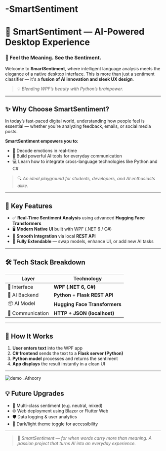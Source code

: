 # -SmartSentiment

# 🌟 **SmartSentiment** — AI-Powered Desktop Experience

### 🧠 Feel the Meaning. See the Sentiment.

Welcome to **SmartSentiment**, where intelligent language analysis meets the elegance of a native desktop interface.
This is more than just a sentiment classifier — it's a **fusion of AI innovation and sleek UX design**.

> 💡 *Blending WPF’s beauty with Python’s brainpower.*

---

## ✨ Why Choose SmartSentiment?

In today’s fast-paced digital world, understanding how people feel is essential — whether you're analyzing feedback, emails, or social media posts.

**SmartSentiment empowers you to:**

* 🧠 Decode emotions in real-time
* 💬 Build powerful AI tools for everyday communication
* 💻 Learn how to integrate cross-language technologies like Python and C#

> 🔍 *An ideal playground for students, developers, and AI enthusiasts alike.*

---

## 🚀 Key Features

* ✅ **Real-Time Sentiment Analysis** using advanced **Hugging Face Transformers**
* 🖥️ **Modern Native UI** built with WPF (.NET 6 / C#)
* 🔗 **Smooth Integration** via local **REST API**
* 🔄 **Fully Extendable** — swap models, enhance UI, or add new AI tasks

---

## 🛠️ Tech Stack Breakdown

| Layer            | Technology                      |
| ---------------- | ------------------------------- |
| 🧩 Interface     | **WPF (.NET 6, C#)**            |
| 🧠 AI Backend    | **Python** + **Flask REST API** |
| 📦 AI Model      | **Hugging Face Transformers**   |
| 🔌 Communication | **HTTP + JSON (localhost)**     |

---

## 🧪 How It Works

1. **User enters text** into the WPF app
2. **C# frontend** sends the text to a **Flask server (Python)**
3. **Python model** processes and returns the sentiment
4. **App displays** the result instantly in a clean UI

---
![demo _Athoory](https://github.com/user-attachments/assets/cf2a4efa-063d-4d41-87e8-52747160cf91)


## 💡 Future Upgrades

* 🧠 Multi-class sentiment (e.g. neutral, mixed)
* 🌐 Web deployment using Blazor or Flutter Web
* 🛡️ Data logging & user analytics
* 🎨 Dark/light theme toggle for accessibility

---

> 🧠 *SmartSentiment — for when words carry more than meaning.*
> *A passion project that turns AI into an everyday experience.*
